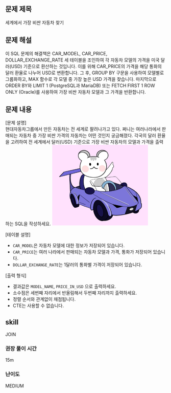 ## 문제 제목
세계에서 가장 비싼 자동차 찾기

## 문제 해설
이 SQL 문제의 해결책은 CAR_MODEL, CAR_PRICE, DOLLAR_EXCHANGE_RATE 세 테이블을 조인하여 각 자동차 모델의 가격을 미국 달러(USD) 기준으로 환산하는 것입니다. 
이를 위해 CAR_PRICE의 가격을 해당 통화의 달러 환율로 나누어 USD로 변환합니다. 그 후, GROUP BY 구문을 사용하여 모델별로 그룹화하고, MAX 함수로 각 모델 중 가장 높은 USD 가격을 찾습니다. 
마지막으로 ORDER BY와 LIMIT 1 (PostgreSQL과 MariaDB) 또는 FETCH FIRST 1 ROW ONLY (Oracle)를 사용하여 가장 비싼 자동차 모델과 그 가격을 반환합니다.

## 문제 내용
[문제 설명]  
현대자동차그룹에서 만든 자동차는 전 세계로 팔려나가고 있다.
쩌니는 여러나라에서 판매되는 자동차 중 가장 비싼 가격의 자동차는 어떤 것인지 궁금해졌다.
각국의 달러 환율을 고려하여 전 세계에서 달러(USD) 기준으로 가장 비싼 자동차의 모델과 가격을 출력하는 SQL을 작성하세요.
<img src="./images/softeer.jpg" width="300">

[테이블 설명]  
- `CAR_MODEL`은 자동차 모델에 대한 정보가 저장되어 있습니다.
- `CAR_PRICE`는 여러 나라에서 판매되는 자동차 모델과 가격, 통화가 저장되어 있습니다.
- `DOLLAR_EXCHANGE_RATE`는 1달러의 통화별 가격이 저장되어 있습니다.

[출력 형식]
- 결과값은 `MODEL_NAME`, `PRICE_IN_USD` 으로 출력하세요.
- 소수점은 세번째 자리에서 반올림해서 두번째 자리까지 출력하세요.
- 정렬 순서와 관계없이 채점됩니다.
- CTE는 사용할 수 없습니다.

## skill
JOIN

### 권장 풀이 시간
15m

### 난이도
MEDIUM
